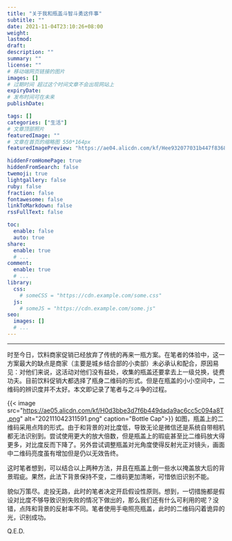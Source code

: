 ```yaml
---
title: "关于我和瓶盖斗智斗勇这件事"
subtitle: ""
date: 2021-11-04T23:10:26+08:00
weight: 
lastmod: 
draft: 
description: ""
summary: ""
license: ""
# 移动端网页链接的图片
images: []
# 过期时间 超过这个时间文章不会出现网站上
expiryDate: 
# 发布时间可在未来
publishDate: 

tags: []
categories: ["生活"]
# 文章顶部照片
featuredImage: ""
# 文章在首页的缩略图 550*164px
featuredImagePreview: "https://ae04.alicdn.com/kf/Hee932077031b447f8368958020c9b8d9r.png" #202111051714703.jpg

hiddenFromHomePage: true
hiddenFromSearch: false
twemoji: true
lightgallery: false
ruby: false
fraction: false
fontawesome: false
linkToMarkdown: false
rssFullText: false

toc:
  enable: false
  auto: true
share:
  enable: true
  # ...
comment:
  enable: true
  # ...
library:
  css:
    # someCSS = "https://cdn.example.com/some.css"
  js:
    # someJS = "https://cdn.example.com/some.js"
seo:
  images: []
  # ...
---
```

---
时至今日，饮料商家促销已经放弃了传统的再来一瓶方案。在笔者的体验中，这一方案最大的缺点是商家（主要是城乡结合部的小卖部）未必承认和配合，原因易见：对他们来说，这活动对他们没有益处，收集的瓶盖还要拿去上一级兑换，徒费功夫。目前饮料促销大都选择了瓶身二维码的形式。但是在瓶盖的小小空间中，二维码的辨识度并不太好。本文即记录了笔者与之斗争的过程。
<!--more-->

{{< image src="https://ae05.alicdn.com/kf/H0d3bbe3d7f6b449dada9ac6cc5c094a8T.png" alt="202111042311591.png" caption="Bottle Cap">}}
如图，瓶盖上的二维码采用点阵的形式。由于和背景的对比度低，导致无论是微信还是系统自带相机都无法识别到。尝试使用更大的放大倍数，但是瓶盖上的瑕疵甚至比二维码放大得更多，对比度反而下降了。另外尝试调整瓶盖对光角度使得反射光正对镜头，画面中二维码亮度虽有增加但是仍以无效告终。

这时笔者想到，可以结合以上两种方法，并且在瓶盖上倒一些水以掩盖放大后的背景瑕疵<!--什么深紫外光刻-->。果然，此法下背景保持不变，二维码更加清晰，可惜依旧识别不能。

貌似万策尽。走投无路，此时的笔者决定开启假设性原则。想到，一切措施都是假设对比度不够导致识别失败的情况下做出的，那么我们还有什么可利用的呢？没错，点阵和背景的反射率不同。笔者使用手电照亮瓶盖，此时的二维码闪着诡异的光，识别成功。

Q.E.D.